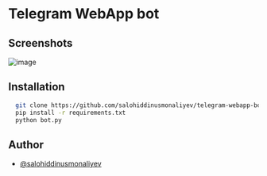 
# Telegram WebApp bot

## Screenshots

![image](https://github.com/salohiddinusmonaliyev/bombaburger-bot/assets/108422142/e67a846c-9e7a-449d-a217-b1511e48a578)




## Installation


```bash
  git clone https://github.com/salohiddinusmonaliyev/telegram-webapp-bot.git
  pip install -r requirements.txt
  python bot.py
```
    
## Author

- [@salohiddinusmonaliyev](https://www.github.com/salohiddinusmonaliyev)

